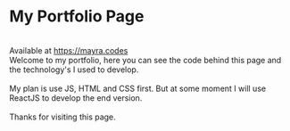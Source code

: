 # My Portfolio Page
<br> Available at https://mayra.codes <br>
Welcome to my portfolio, here you can see the code behind this page and the technology's I used to develop.
<br><br>
My plan is use JS, HTML and CSS first. But at some moment I will use ReactJS to develop the end version.
<br><br>
Thanks for visiting this page.
